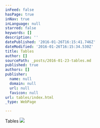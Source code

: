 ```yaml
---
inFeed: false
hasPage: true
inNav: true
inLanguage: null
starred: false
keywords: []
description: ''
datePublished: '2016-01-26T16:15:41.746Z'
dateModified: '2016-01-26T16:15:34.530Z'
title: Tables
author: []
sourcePath: _posts/2016-01-23-tables.md
published: true
authors: []
publisher:
  name: null
  domain: null
  url: null
  favicon: null
url: tables/index.html
_type: WebPage

---
```

Tables
![](https://the-grid-user-content.s3-us-west-2.amazonaws.com/1ab69b6a-4f5d-4e75-a115-043ad8589cfd.jpg)